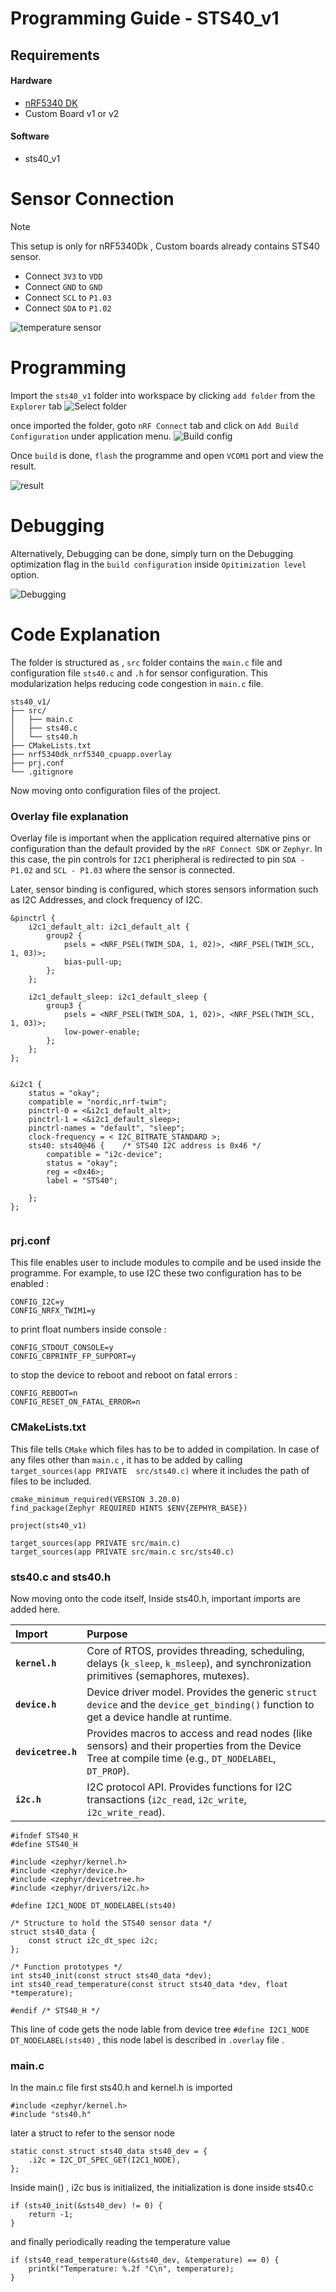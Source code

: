 # Programming Guide - STS40_v1

## Requirements

#### Hardware
* [nRF5340 DK](https://www.nordicsemi.com/Products/Development-hardware/nRF5340-DK)
* Custom Board v1 or v2

#### Software
* sts40_v1

# Sensor Connection
> [!NOTE]  
> This setup is only for nRF5340Dk , Custom boards already contains STS40 sensor.


*   Connect `3V3` to `VDD`
*   Connect `GND` to `GND`
*   Connect `SCL` to `P1.03`
*   Connect `SDA` to `P1.02`

![temperature sensor](../Graphics/Temp_Sensor.png)



# Programming 
Import the ```sts40_v1``` folder into workspace by clicking ```add folder``` from the ```Explorer``` tab
![Select folder](../Graphics/select_folder.png)

once imported the folder, goto ```nRF Connect``` tab and click on ```Add Build Configuration``` under application menu.
![Build config](../Graphics/folder_build_config.png)

Once ```build``` is done, ```flash``` the programme and open ```VCOM1``` port and view the result.

![result](../Graphics/debug_view.png)


# Debugging

Alternatively, Debugging can be done, simply turn on the Debugging optimization flag in the ```build configuration``` inside ```Opitimization level``` option.

![Debugging](../Graphics/folder_results.png)


# Code Explanation

The folder is structured as , `src` folder contains the `main.c` file and configuration file `sts40.c` and `.h` for sensor configuration. This modularization helps reducing code congestion in `main.c` file.

```
sts40_v1/
├── src/
│   ├── main.c
│   ├── sts40.c
│   └── sts40.h
├── CMakeLists.txt
├── nrf5340dk_nrf5340_cpuapp.overlay
├── prj.conf
└── .gitignore

```

Now moving onto configuration files of the project.

### Overlay file explanation

Overlay file is important when the application required alternative pins or configuration than the default provided by the `nRF Connect SDK` or `Zephyr`. In this case, the pin controls for `I2C1` pheripheral  is redirected to pin `SDA - P1.02` and `SCL - P1.03` where the sensor is connected.

Later, sensor binding is configured, which stores sensors information such as I2C Addresses, and clock frequency of I2C.

```
&pinctrl {
	i2c1_default_alt: i2c1_default_alt {
		group2 {
			psels = <NRF_PSEL(TWIM_SDA, 1, 02)>, <NRF_PSEL(TWIM_SCL, 1, 03)>;
			bias-pull-up;
		};
	};

	i2c1_default_sleep: i2c1_default_sleep {
		group3 {
			psels = <NRF_PSEL(TWIM_SDA, 1, 02)>, <NRF_PSEL(TWIM_SCL, 1, 03)>;
			low-power-enable;
		};
	};
};


&i2c1 {
	status = "okay";
	compatible = "nordic,nrf-twim";
	pinctrl-0 = <&i2c1_default_alt>;
	pinctrl-1 = <&i2c1_default_sleep>;
	pinctrl-names = "default", "sleep";
	clock-frequency = < I2C_BITRATE_STANDARD >;
    sts40: sts40@46 {    /* STS40 I2C address is 0x46 */
        compatible = "i2c-device";
        status = "okay";
        reg = <0x46>;
        label = "STS40";

    };
};


```

### prj.conf 

This file enables user to include modules to compile and be used inside the programme. For example, to use I2C these two configuration has to be enabled :

```
CONFIG_I2C=y
CONFIG_NRFX_TWIM1=y
```
to print float numbers inside console :
```
CONFIG_STDOUT_CONSOLE=y
CONFIG_CBPRINTF_FP_SUPPORT=y

```
to stop the device to reboot and reboot on fatal errors :
```
CONFIG_REBOOT=n
CONFIG_RESET_ON_FATAL_ERROR=n
```

### CMakeLists.txt

This file tells `CMake` which files has to be to added in compilation. In case of any files other than `main.c` , it has to be added by calling `target_sources(app PRIVATE  src/sts40.c)` where it includes the path of files to be included.


```
cmake_minimum_required(VERSION 3.20.0)
find_package(Zephyr REQUIRED HINTS $ENV{ZEPHYR_BASE})

project(sts40_v1)

target_sources(app PRIVATE src/main.c)
target_sources(app PRIVATE src/main.c src/sts40.c)
```


### sts40.c and sts40.h
Now moving onto the code itself, Inside sts40.h, important imports are added here.

| Import | Purpose |
| :--- | :--- |
| **`kernel.h`** | Core of RTOS, provides threading, scheduling, delays (`k_sleep`, `k_msleep`), and synchronization primitives (semaphores, mutexes). |
| **`device.h`** | Device driver model. Provides the generic `struct device` and the `device_get_binding()` function to get a device handle at runtime. |
| **`devicetree.h`** | Provides macros to access and read nodes (like sensors) and their properties from the Device Tree at compile time (e.g., `DT_NODELABEL`, `DT_PROP`). |
| **`i2c.h`** | I2C protocol API. Provides functions for I2C transactions (`i2c_read`, `i2c_write`, `i2c_write_read`). |



```
#ifndef STS40_H
#define STS40_H

#include <zephyr/kernel.h>
#include <zephyr/device.h>
#include <zephyr/devicetree.h>
#include <zephyr/drivers/i2c.h>

#define I2C1_NODE DT_NODELABEL(sts40)

/* Structure to hold the STS40 sensor data */
struct sts40_data {
    const struct i2c_dt_spec i2c;
};

/* Function prototypes */
int sts40_init(const struct sts40_data *dev);
int sts40_read_temperature(const struct sts40_data *dev, float *temperature);

#endif /* STS40_H */
```

This line of code gets the node lable from device tree `#define I2C1_NODE DT_NODELABEL(sts40)` , this node label is described in `.overlay` file .


### main.c

In the main.c file first sts40.h and kernel.h is imported
```
#include <zephyr/kernel.h>
#include "sts40.h"
```

later a struct to refer to the sensor node 
```
static const struct sts40_data sts40_dev = {
    .i2c = I2C_DT_SPEC_GET(I2C1_NODE),
};
```

Inside main() , i2c bus is initialized, the initialization is done inside sts40.c
```
if (sts40_init(&sts40_dev) != 0) {
	return -1;
}
```

and finally periodically reading the temperature value
```
if (sts40_read_temperature(&sts40_dev, &temperature) == 0) {
	printk("Temperature: %.2f °C\n", temperature);
}
```


